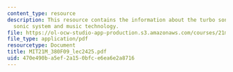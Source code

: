 ```yaml
---
content_type: resource
description: This resource contains the information about the turbo sonic whopper,
  sonic system and music technology.
file: https://ol-ocw-studio-app-production.s3.amazonaws.com/courses/21m-380-music-and-technology-contemporary-history-and-aesthetics-fall-2009/470e490ba5ef2a150bfce6ea6e2a8716_MIT21M_380F09_lec2425.pdf
file_type: application/pdf
resourcetype: Document
title: MIT21M_380F09_lec2425.pdf
uid: 470e490b-a5ef-2a15-0bfc-e6ea6e2a8716
---
```

